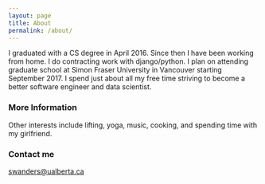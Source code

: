 ```yaml
---
layout: page
title: About
permalink: /about/
---
```


I graduated with a CS degree in April 2016. Since then I have been working from home. I do contracting work with django/python. I plan on attending graduate school at Simon Fraser
University in Vancouver starting September 2017. I spend just about all my free time striving to become a better software engineer and data scientist.

### More Information

Other interests include lifting, yoga, music, cooking, and spending time with my girlfriend.

### Contact me

[swanders@ualberta.ca](mailto:email@domain.com)

